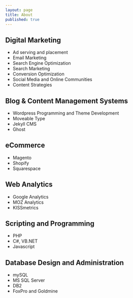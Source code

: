 ```yaml
---
layout: page
title: About
published: true
---
```


<h2>Digital Marketing</h2>
<ul>
<li>Ad serving and placement</li>
<li>Email Marketing</li>
<li>Search Engine Optimization</li>
<li>Search Marketing</li>
<li>Conversion Optimization</li>
<li>Social Media and Online Communities</li>
<li>Content Strategies</li>
</ul>

<h2>Blog & Content Management Systems</h2>
<ul>
<li>Wordpress Programming and Theme Development</li>
<li>Moveable Type</li>
<li>Jekyll CMS</li>
<li>Ghost</li>
</ul>

<h2>eCommerce</h2>
<ul>
<li>Magento</li>
<li>Shopify</li>
<li>Squarespace</li>
</ul>

<h2>Web Analytics</h2>
<ul>
<li>Google Analytics</li>
<li>MOZ Analytics</li>
<li>KISSmetrics</li>
</ul>

<h2>Scripting and Programming</h2>
<ul>
<li>PHP</li>
<li>C#, VB.NET</li>
<li>Javascript</li>
</ul>

<h2>Database Design and Administration</h2>
<ul>
<li>mySQL</li>
<li>MS SQL Server</li>
<li>DB2</li>
<li>FoxPro and Goldmine</li>
</ul>
